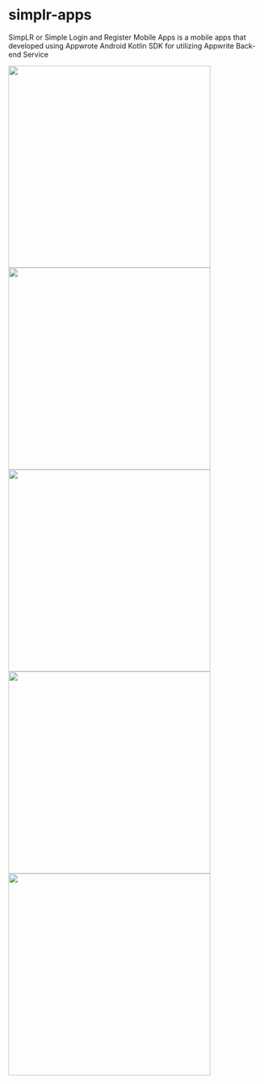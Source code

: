 # simplr-apps
SimpLR or Simple Login and Register Mobile Apps is a mobile apps that developed using Appwrote Android Kotlin SDK for utilizing Appwrite Back-end Service

<img height="400px" src="https://github.com/Whyu9-9/simplr-apps/blob/138469.png" />
<img height="400px" src="https://github.com/Whyu9-9/simplr-apps/blob/138470.png" />
<img height="400px" src="https://github.com/Whyu9-9/simplr-apps/blob/138475.png" />
<img height="400px" src="https://github.com/Whyu9-9/simplr-apps/blob/138472.png" />
<img height="400px" src="https://github.com/Whyu9-9/simplr-apps/blob/138473.png" />